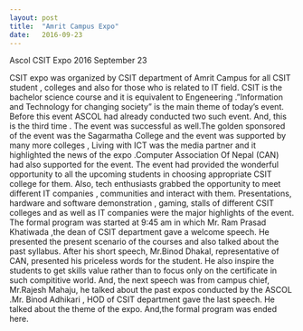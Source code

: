 ```yaml
---
layout: post
title:  "Amrit Campus Expo"
date:   2016-09-23
---
```

Ascol CSIT Expo 2016
September 23

CSIT expo was organized by CSIT department of Amrit Campus for all CSIT student , colleges and also for those who is related to IT field. CSIT is the bachelor science course and it is equivalent to Engeneering .”Information and Technology for changing society” is the main theme of today’s event. Before this event ASCOL had already conducted two such event. And, this is the third time . The event was successful as well.The golden sponsored of the event was the Sagarmatha College and the event was supported by many more colleges , Living with ICT was the media partner and it highlighted the news of the expo .Computer Association Of Nepal (CAN) had also supported for the event. The event had provided the wonderful opportunity to all the upcoming students in choosing appropriate CSIT college for them. Also, tech enthusiasts grabbed the opportunity to meet different IT companies , communities and interact with them.
Presentations, hardware and software demonstration , gaming, stalls of different CSIT colleges and as well as IT companies were the major highlights of the event. The formal program was started at 9:45 am in which Mr. Ram Prasad Khatiwada ,the dean of CSIT department gave a welcome speech. He presented the present scenario of the courses and also talked about the past syllabus. After his short speech, Mr.Binod Dhakal, representative of CAN, presented his priceless words for the student. He also inspire the students to get skills value rather than to focus only on the certificate in such compititive world. And, the next speech was from campus chief, Mr.Rajesh Mahaju, he talked about the past expos conducted by the ASCOL .Mr. Binod Adhikari , HOD of CSIT department gave the last speech. He talked about the theme of the expo. And,the formal program was ended here.
